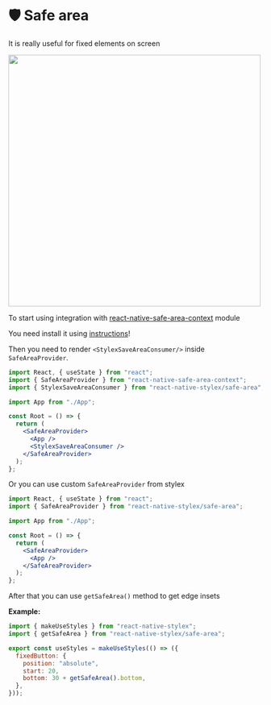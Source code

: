# 🛡️ Safe area

It is really useful for fixed elements on screen

<img src="https://cdn.dribbble.com/users/261602/screenshots/5947654/bottom_search.png" width="500" />

To start using integration with [react-native-safe-area-context](https://github.com/th3rdwave/react-native-safe-area-context) module

You need install it using [instructions](https://github.com/th3rdwave/react-native-safe-area-context#getting-started)!

Then you need to render `<StylexSaveAreaConsumer/>` inside `SafeAreaProvider`.

```jsx
import React, { useState } from "react";
import { SafeAreaProvider } from "react-native-safe-area-context";
import { StylexSaveAreaConsumer } from "react-native-stylex/safe-area";

import App from "./App";

const Root = () => {
  return (
    <SafeAreaProvider>
      <App />
      <StylexSaveAreaConsumer />
    </SafeAreaProvider>
  );
};
```

Or you can use custom `SafeAreaProvider` from stylex

```jsx
import React, { useState } from "react";
import { SafeAreaProvider } from "react-native-stylex/safe-area";

import App from "./App";

const Root = () => {
  return (
    <SafeAreaProvider>
      <App />
    </SafeAreaProvider>
  );
};
```

After that you can use `getSafeArea()` method to get edge insets

**Example:**

```jsx
import { makeUseStyles } from "react-native-stylex";
import { getSafeArea } from "react-native-stylex/safe-area";

export const useStyles = makeUseStyles(() => ({
  fixedButton: {
    position: "absolute",
    start: 20,
    bottom: 30 + getSafeArea().bottom,
  },
}));
```
